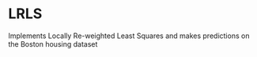 # LRLS
Implements Locally Re-weighted Least Squares and makes predictions on the Boston housing dataset
